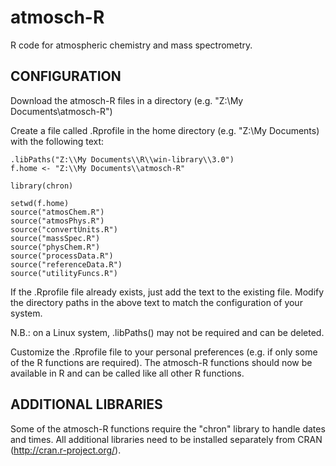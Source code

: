 atmosch-R
=========

R code for atmospheric chemistry and mass spectrometry.


CONFIGURATION
-------------

Download the atmosch-R files in a directory (e.g. "Z:\My
Documents\atmosch-R")

Create a file called .Rprofile in the home directory (e.g. "Z:\My
Documents) with the following text:


```
.libPaths("Z:\\My Documents\\R\\win-library\\3.0")
f.home <- "Z:\\My Documents\\atmosch-R"

library(chron)

setwd(f.home)
source("atmosChem.R")
source("atmosPhys.R")
source("convertUnits.R")
source("massSpec.R")
source("physChem.R")
source("processData.R")
source("referenceData.R")
source("utilityFuncs.R")

```

If the .Rprofile file already exists, just add the text to the
existing file. Modify the directory paths in the above text to match
the configuration of your system.

N.B.: on a Linux system, .libPaths() may not be required and can be
deleted.

Customize the .Rprofile file to your personal preferences (e.g. if
only some of the R functions are required). The atmosch-R functions
should now be available in R and can be called like all other R
functions.


ADDITIONAL LIBRARIES
--------------------

Some of the atmosch-R functions require the "chron" library to handle
dates and times. All additional libraries need to be installed
separately from CRAN (http://cran.r-project.org/).
